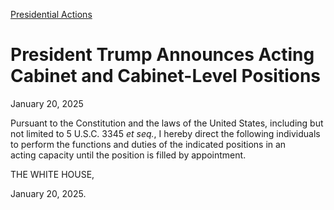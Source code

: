 [Presidential Actions](https://www.whitehouse.gov/presidential-actions/)

# 					President Trump Announces Acting Cabinet and Cabinet-Level Positions				

January 20, 2025

Pursuant to the Constitution and the laws of the United States, including but not limited to 5 U.S.C. 3345 *et seq.*, I hereby direct the following individuals to perform the functions and duties of the indicated positions in an acting capacity until the position is filled by appointment.

THE WHITE HOUSE,

January 20, 2025.
